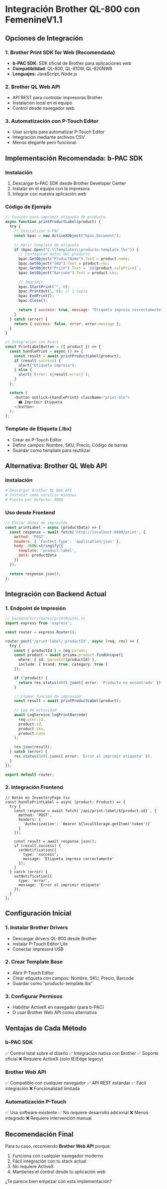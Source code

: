 # Integración Brother QL-800 con FemenineV1.1

## Opciones de Integración

### 1. Brother Print SDK for Web (Recomendada)
- **b-PAC SDK**: SDK oficial de Brother para aplicaciones web
- **Compatibilidad**: QL-800, QL-810W, QL-820NWB
- **Lenguajes**: JavaScript, Node.js

### 2. Brother QL Web API
- API REST para controlar impresoras Brother
- Instalación local en el equipo
- Control desde navegador web

### 3. Automatización con P-Touch Editor
- Usar scripts para automatizar P-Touch Editor
- Integración mediante archivos CSV
- Menos elegante pero funcional

## Implementación Recomendada: b-PAC SDK

### Instalación
1. Descargar b-PAC SDK desde Brother Developer Center
2. Instalar en el equipo con la impresora
3. Integrar con nuestra aplicación web

### Código de Ejemplo

```javascript
// Función para imprimir etiqueta de producto
async function printProductLabel(product) {
  try {
    // Inicializar b-PAC
    const bpac = new ActiveXObject("bpac.Document");
    
    // Abrir template de etiqueta
    if (bpac.Open("C:\\Templates\\producto-template.lbx")) {
      // Configurar datos del producto
      bpac.GetObject("ProductName").Text = product.name;
      bpac.GetObject("SKU").Text = product.sku;
      bpac.GetObject("Price").Text = `$${product.salePrice}`;
      bpac.GetObject("Barcode").Text = product.sku;
      
      // Imprimir
      bpac.StartPrint("", 0);
      bpac.PrintOut(1, 0); // 1 copia
      bpac.EndPrint();
      bpac.Close();
      
      return { success: true, message: "Etiqueta impresa correctamente" };
    }
  } catch (error) {
    return { success: false, error: error.message };
  }
}

// Integración con React
const PrintLabelButton = ({ product }) => {
  const handlePrint = async () => {
    const result = await printProductLabel(product);
    if (result.success) {
      alert("Etiqueta impresa");
    } else {
      alert(`Error: ${result.error}`);
    }
  };

  return (
    <button onClick={handlePrint} className="print-btn">
      🖨️ Imprimir Etiqueta
    </button>
  );
};
```

### Template de Etiqueta (.lbx)
- Crear en P-Touch Editor
- Definir campos: Nombre, SKU, Precio, Código de barras
- Guardar como template para reutilizar

## Alternativa: Brother QL Web API

### Instalación
```bash
# Descargar Brother QL Web API
# Instalar como servicio Windows
# Puerto por defecto: 8080
```

### Uso desde Frontend
```javascript
// Enviar datos de impresión
const printLabel = async (productData) => {
  const response = await fetch('http://localhost:8080/print', {
    method: 'POST',
    headers: { 'Content-Type': 'application/json' },
    body: JSON.stringify({
      template: 'product-label',
      data: productData
    })
  });
  
  return response.json();
};
```

## Integración con Backend Actual

### 1. Endpoint de Impresión
```typescript
// backend/src/routes/printRoutes.ts
import express from 'express';

const router = express.Router();

router.post('/print-label/:productId', async (req, res) => {
  try {
    const { productId } = req.params;
    const product = await prisma.product.findUnique({
      where: { id: parseInt(productId) },
      include: { brand: true, category: true }
    });

    if (!product) {
      return res.status(404).json({ error: 'Producto no encontrado' });
    }

    // Llamar función de impresión
    const result = await printProductLabel(product);
    
    // Log de actividad
    await LogService.logPrintBarcode(
      req.user.id,
      product.id,
      product.sku,
      product.name
    );

    res.json(result);
  } catch (error) {
    res.status(500).json({ error: 'Error al imprimir etiqueta' });
  }
});

export default router;
```

### 2. Integración Frontend
```tsx
// Botón en InventoryPage.tsx
const handlePrintLabel = async (product: Product) => {
  try {
    const response = await fetch(`/api/print-label/${product.id}`, {
      method: 'POST',
      headers: {
        'Authorization': `Bearer ${localStorage.getItem('token')}`
      }
    });
    
    const result = await response.json();
    if (result.success) {
      setNotification({
        type: 'success',
        message: 'Etiqueta impresa correctamente'
      });
    }
  } catch (error) {
    setNotification({
      type: 'error',
      message: 'Error al imprimir etiqueta'
    });
  }
};
```

## Configuración Inicial

### 1. Instalar Brother Drivers
- Descargar drivers QL-800 desde Brother
- Instalar P-Touch Editor Lite
- Conectar impresora USB

### 2. Crear Template Base
- Abrir P-Touch Editor
- Crear etiqueta con campos: Nombre, SKU, Precio, Barcode
- Guardar como "producto-template.lbx"

### 3. Configurar Permisos
- Habilitar ActiveX en navegador (para b-PAC)
- O usar Brother Web API como alternativa

## Ventajas de Cada Método

### b-PAC SDK
✅ Control total sobre el diseño
✅ Integración nativa con Brother
✅ Soporte oficial
❌ Requiere ActiveX (solo IE/Edge legacy)

### Brother Web API
✅ Compatible con cualquier navegador
✅ API REST estándar
✅ Fácil integración
❌ Funcionalidad limitada

### Automatización P-Touch
✅ Usa software existente
✅ No requiere desarrollo adicional
❌ Menos integrado
❌ Requiere intervención manual

## Recomendación Final

Para tu caso, recomiendo **Brother Web API** porque:
1. Funciona con cualquier navegador moderno
2. Fácil integración con tu stack actual
3. No requiere ActiveX
4. Mantienes el control desde tu aplicación web

¿Te parece bien empezar con esta implementación?
